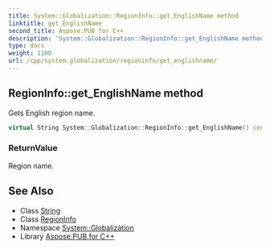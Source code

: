 ```yaml
---
title: System::Globalization::RegionInfo::get_EnglishName method
linktitle: get_EnglishName
second_title: Aspose.PUB for C++
description: 'System::Globalization::RegionInfo::get_EnglishName method. Gets English region name in C++.'
type: docs
weight: 1100
url: /cpp/system.globalization/regioninfo/get_englishname/
---
```

## RegionInfo::get_EnglishName method


Gets English region name.

```cpp
virtual String System::Globalization::RegionInfo::get_EnglishName() const
```


### ReturnValue

Region name.

## See Also

* Class [String](../../../system/string/)
* Class [RegionInfo](../)
* Namespace [System::Globalization](../../)
* Library [Aspose.PUB for C++](../../../)
